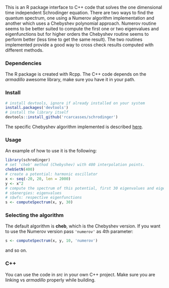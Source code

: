 This is an R package interface to C++ code that solves the one dimensional time independent Schrodinger equation. There are two ways to find the quantum spectrum, one using a Numerov algorithm implementation and another which uses a Chebyshev polynomial approach. Numerov routine seems to be better suited to compute the first one or two eigenvalues and eigenfunctions but for higher orders the Chebyshev routine seems to perform better (less time to get the same result). The two routines implemented provide a good way to cross check results computed with different methods.

### Dependencies
The R package is created with Rcpp. The C++ code depends on the *armadillo* awesome library, make sure you have it in your path.

### Install
```r
# install devtools, ignore if already installed on your system
install.packages('devtools')
# install the library itself
devtools::install_github('rcarcasses/schrodinger')
```


The specific Chebyshev algorithm implemented is described [here](http://www.tandfonline.com/doi/full/10.1080/23311835.2015.1045223).

### Usage
An example of how to use it is the following:

```r
library(schrodinger)
# set 'cheb' method (Chebyshev) with 400 interpolation points.
chebSetN(400)
# create a potential: harmonic oscillator
x <- seq(-20, 20, len = 2000)
y <- x^2
# compute the spectrum of this potential, first 30 eigenvalues and eigenfunctions
# s$energies: eigenvalues
# s$wfs: respective eigenfunctions
s <- computeSpectrum(x, y, 30)
```

### Selecting the algorithm
The default algorithm is **cheb**, which is the Chebyshev version. If you want to use the Numerov version pass `'numerov'` as 4th parameter:

```r
s <- computeSpectrum(x, y, 10, 'numerov')
```
and so on.
### C++
You can use the code in *src* in your own C++ project. Make sure you are linking vs *armadillo* properly while building.
